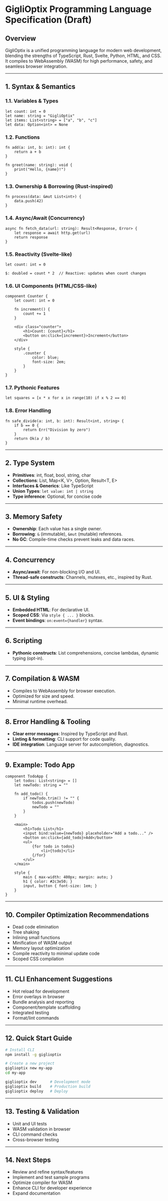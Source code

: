 # GigliOptix Programming Language Specification (Draft)

## Overview
GigliOptix is a unified programming language for modern web development, blending the strengths of TypeScript, Rust, Svelte, Python, HTML, and CSS. It compiles to WebAssembly (WASM) for high performance, safety, and seamless browser integration.

---

## 1. Syntax & Semantics

### 1.1. Variables & Types
```giglioptix
let count: int = 0
let name: string = "GigliOptix"
let items: List<string> = ["a", "b", "c"]
let data: Option<int> = None
```

### 1.2. Functions
```giglioptix
fn add(a: int, b: int): int {
    return a + b
}

fn greet(name: string): void {
    print("Hello, {name}!")
}
```

### 1.3. Ownership & Borrowing (Rust-inspired)
```giglioptix
fn process(data: &mut List<int>) {
    data.push(42)
}
```

### 1.4. Async/Await (Concurrency)
```giglioptix
async fn fetch_data(url: string): Result<Response, Error> {
    let response = await http.get(url)
    return response
}
```

### 1.5. Reactivity (Svelte-like)
```giglioptix
let count: int = 0

$: doubled = count * 2  // Reactive: updates when count changes
```

### 1.6. UI Components (HTML/CSS-like)
```giglioptix
component Counter {
    let count: int = 0

    fn increment() {
        count += 1
    }

    <div class="counter">
        <h1>Count: {count}</h1>
        <button on:click={increment}>Increment</button>
    </div>

    style {
        .counter {
            color: blue;
            font-size: 2em;
        }
    }
}
```

### 1.7. Pythonic Features
```giglioptix
let squares = [x * x for x in range(10) if x % 2 == 0]
```

### 1.8. Error Handling
```giglioptix
fn safe_divide(a: int, b: int): Result<int, string> {
    if b == 0 {
        return Err("Division by zero")
    }
    return Ok(a / b)
}
```

---

## 2. Type System
- **Primitives**: int, float, bool, string, char
- **Collections**: List<T>, Map<K, V>, Option<T>, Result<T, E>
- **Interfaces & Generics**: Like TypeScript
- **Union Types**: `let value: int | string`
- **Type inference**: Optional, for concise code

---

## 3. Memory Safety
- **Ownership**: Each value has a single owner.
- **Borrowing**: `&` (immutable), `&mut` (mutable) references.
- **No GC**: Compile-time checks prevent leaks and data races.

---

## 4. Concurrency
- **Async/await**: For non-blocking I/O and UI.
- **Thread-safe constructs**: Channels, mutexes, etc., inspired by Rust.

---

## 5. UI & Styling
- **Embedded HTML**: For declarative UI.
- **Scoped CSS**: Via `style { ... }` blocks.
- **Event bindings**: `on:event={handler}` syntax.

---

## 6. Scripting
- **Pythonic constructs**: List comprehensions, concise lambdas, dynamic typing (opt-in).

---

## 7. Compilation & WASM
- Compiles to WebAssembly for browser execution.
- Optimized for size and speed.
- Minimal runtime overhead.

---

## 8. Error Handling & Tooling
- **Clear error messages**: Inspired by TypeScript and Rust.
- **Linting & formatting**: CLI support for code quality.
- **IDE integration**: Language server for autocompletion, diagnostics.

---

## 9. Example: Todo App
```giglioptix
component TodoApp {
    let todos: List<string> = []
    let newTodo: string = ""

    fn add_todo() {
        if newTodo.trim() != "" {
            todos.push(newTodo)
            newTodo = ""
        }
    }

    <main>
        <h1>Todo List</h1>
        <input bind:value={newTodo} placeholder="Add a todo..." />
        <button on:click={add_todo}>Add</button>
        <ul>
            {for todo in todos}
                <li>{todo}</li>
            {/for}
        </ul>
    </main>

    style {
        main { max-width: 400px; margin: auto; }
        h1 { color: #2c3e50; }
        input, button { font-size: 1em; }
    }
}
```

---

## 10. Compiler Optimization Recommendations
- Dead code elimination
- Tree shaking
- Inlining small functions
- Minification of WASM output
- Memory layout optimization
- Compile reactivity to minimal update code
- Scoped CSS compilation

---

## 11. CLI Enhancement Suggestions
- Hot reload for development
- Error overlays in browser
- Bundle analysis and reporting
- Component/template scaffolding
- Integrated testing
- Format/lint commands

---

## 12. Quick Start Guide
```bash
# Install CLI
npm install -g giglioptix

# Create a new project
giglioptix new my-app
cd my-app

giglioptix dev      # Development mode
giglioptix build    # Production build
giglioptix deploy   # Deploy
```

---

## 13. Testing & Validation
- Unit and UI tests
- WASM validation in browser
- CLI command checks
- Cross-browser testing

---

## 14. Next Steps
- Review and refine syntax/features
- Implement and test sample programs
- Optimize compiler for WASM
- Enhance CLI for developer experience
- Expand documentation
